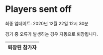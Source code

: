 # Players sent off
최종 업데이트: 2020년 12월 22일 12시 30분


경기 중 오류가 발생하는 경우 자동으로 퇴장됩니다.


| 퇴장된 참가자 |
|:---:|